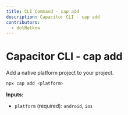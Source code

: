 ```yaml
---
title: CLI Command - cap add
description: Capacitor CLI - cap add
contributors:
  - dotNetkow
---
```


# Capacitor CLI - cap add

Add a native platform project to your project.

```bash
npx cap add <platform>
```

<strong>Inputs:</strong>

- `platform` (required): `android`, `ios`
